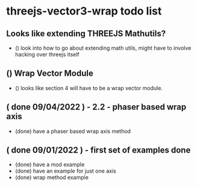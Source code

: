 # threejs-vector3-wrap todo list

## Looks like extending THREEJS Mathutils?
* () look into how to go about extending math utils, might have to involve hacking over threejs itself

## () Wrap Vector Module
* () looks like section 4 will have to be a wrap vector module.

## ( done 09/04/2022 ) - 2.2 - phaser based wrap axis
* (done) have a phaser based wrap axis method

## ( done 09/01/2022 ) - first set of examples done
* (done) have a mod example
* (done) have an example for just one axis
* (done) wrap method example


